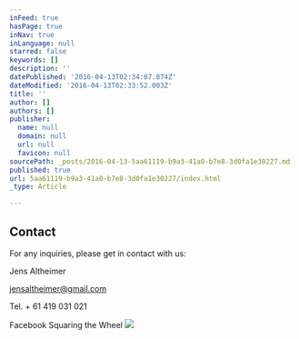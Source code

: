 ```yaml
---
inFeed: true
hasPage: true
inNav: true
inLanguage: null
starred: false
keywords: []
description: ''
datePublished: '2016-04-13T02:34:07.874Z'
dateModified: '2016-04-13T02:33:52.003Z'
title: ''
author: []
authors: []
publisher:
  name: null
  domain: null
  url: null
  favicon: null
sourcePath: _posts/2016-04-13-5aa61119-b9a3-41a0-b7e8-3d0fa1e30227.md
published: true
url: 5aa61119-b9a3-41a0-b7e8-3d0fa1e30227/index.html
_type: Article

---
```

## Contact

For any inquiries, please get in contact with us:

Jens Altheimer

[jensaltheimer@gmail.com][0]

Tel. + 61 419 031 021

Facebook Squaring the Wheel
![](https://the-grid-user-content.s3-us-west-2.amazonaws.com/99812f84-60d4-4a92-adbb-46e5b58cb69b.jpg)

[0]: mailto:jensaltheimer@gmail.com
